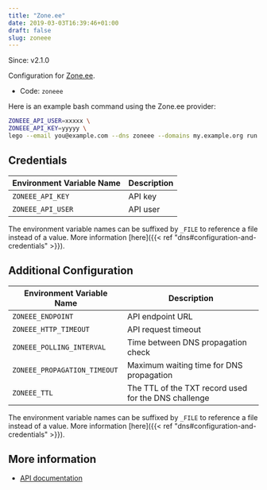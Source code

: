 ```yaml
---
title: "Zone.ee"
date: 2019-03-03T16:39:46+01:00
draft: false
slug: zoneee
---
```


<!-- THIS DOCUMENTATION IS AUTO-GENERATED. PLEASE DO NOT EDIT. -->
<!-- providers/dns/zoneee/zoneee.toml -->
<!-- THIS DOCUMENTATION IS AUTO-GENERATED. PLEASE DO NOT EDIT. -->

Since: v2.1.0

Configuration for [Zone.ee](https://www.zone.ee/).


<!--more-->

- Code: `zoneee`

Here is an example bash command using the Zone.ee provider:

```bash
ZONEEE_API_USER=xxxxx \
ZONEEE_API_KEY=yyyyy \
lego --email you@example.com --dns zoneee --domains my.example.org run
```




## Credentials

| Environment Variable Name | Description |
|-----------------------|-------------|
| `ZONEEE_API_KEY` | API key |
| `ZONEEE_API_USER` | API user |

The environment variable names can be suffixed by `_FILE` to reference a file instead of a value.
More information [here]({{< ref "dns#configuration-and-credentials" >}}).


## Additional Configuration

| Environment Variable Name | Description |
|--------------------------------|-------------|
| `ZONEEE_ENDPOINT` | API endpoint URL |
| `ZONEEE_HTTP_TIMEOUT` | API request timeout |
| `ZONEEE_POLLING_INTERVAL` | Time between DNS propagation check |
| `ZONEEE_PROPAGATION_TIMEOUT` | Maximum waiting time for DNS propagation |
| `ZONEEE_TTL` | The TTL of the TXT record used for the DNS challenge |

The environment variable names can be suffixed by `_FILE` to reference a file instead of a value.
More information [here]({{< ref "dns#configuration-and-credentials" >}}).




## More information

- [API documentation](https://api.zone.eu/v2)

<!-- THIS DOCUMENTATION IS AUTO-GENERATED. PLEASE DO NOT EDIT. -->
<!-- providers/dns/zoneee/zoneee.toml -->
<!-- THIS DOCUMENTATION IS AUTO-GENERATED. PLEASE DO NOT EDIT. -->
